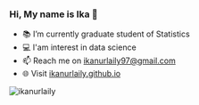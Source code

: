 ### Hi, My name is Ika :handshake:

- :books: I’m currently graduate student of Statistics
- :computer: I'am interest in data science
- 📫 Reach me on ikanurlaily97@gmail.com
- 🌐 Visit [ikanurlaily.github.io](https://ikanurlaily.github.io/)

<p align="left"> <img src="https://komarev.com/ghpvc/?username=ikanurlaily&label=Views&color=blue&style=plastic" alt="ikanurlaily" /> </p>
<!--
**ikanurlaily/ikanurlaily** is a ✨ _special_ ✨ repository because its `README.md` (this file) appears on your GitHub profile.

Here are some ideas to get you started:

- 🔭 I’m currently w
- 🌱 I’m currently learning ...
- 👯 I’m looking to collaborate on ...
- 🤔 I’m looking for help with ...
- 💬 Ask me about ...
- 📫 How to reach me: ...
- 😄 Pronouns: ...
- ⚡ Fun fact: ...
